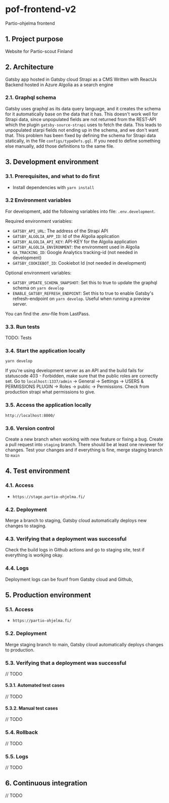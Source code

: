 # pof-frontend-v2
Partio-ohjelma frontend

## 1. Project purpose

Website for Partio-scout Finland

## 2. Architecture

Gatsby app hosted in Gatsby cloud
Strapi as a CMS
Written with ReactJs
Backend hosted in Azure
Algolia as a search engine

### 2.1. Graphql schema

Gatsby uses graphql as its data query language, and it creates the schema for it automatically base on the data that it has. This doesn't work well for Strapi data, since unpopulated fields are not returned from the REST-API which the plugin `gatsby-source-strapi` uses to fetch the data. This leads to unpopulated starpi fields not ending up in the schema, and we don't want that. This problem has been fixed by defining the schema for Strapi data statically, in the file `configs/typeDefs.gql`. If you need to define something else manually, add those definitions to the same file.

## 3. Development environment
### 3.1. Prerequisites, and what to do first

- Install dependencies with `yarn install`

### 3.2 Environment variables

For development, add the following variables into file: `.env.development`.

Required environment variables:

- `GATSBY_API_URL`: The address of the Strapi API
- `GATSBY_ALGOLIA_APP_ID`: Id of the Algolia application
- `GATSBY_ALGOLIA_API_KEY`: API-KEY for the Algolia application
- `GATSBY_ALGOLIA_ENVIRONMENT`: the environment used in Algolia
- `GA_TRACKING_ID`: Google Analytics tracking-id (not needed in development)
- `GATSBY_COOKIEBOT_ID`: Cookiebot Id (not needed in development)

Optional environment variables:

- `GATSBY_UPDATE_SCHEMA_SNAPSHOT`: Set this to true to update the graphql schema on `yarn develop`
- `ENABLE_GATSBY_REFRESH_ENDPOINT`: Set this to true to enable Gatsby's refresh-endpoint on `yarn develop`. Useful when running a preview server.

You can find the .env-file from LastPass.
### 3.3. Run tests

TODO: Tests

### 3.4. Start the application locally

`yarn develop`

If you're using development server as an API and the build fails for statuscode 403 - Forbidden, make sure that the public roles are correctly set. Go to `localhost:1337/admin` -> General -> Settings -> USERS & PERMISSIONS PLUGIN  -> Roles -> public -> Permissions. Check from production strapi what permissions to give.

### 3.5. Access the application locally

`http://localhost:8000/`

### 3.6. Version control

Create a new branch when working with new feature or fixing a bug.
Create a pull request into `staging` branch. There should be at least one reviewer for changes.
Test your changes and if everything is fine, merge staging branch to `main`

## 4. Test environment

### 4.1. Access

-  `https://stage.partio-ohjelma.fi/`

### 4.2. Deployment

Merge a branch to staging, Gatsby cloud automatically deploys new changes to staging.

### 4.3. Verifying that a deployment was successful

Check the build logs in Github actions and go to staging site, test if everything is workjing okay.

### 4.4. Logs

Deployment logs can be founf from Gatsby cloud and Github,

## 5. Production environment

### 5.1. Access

-  `https://partio-ohjelma.fi/`

### 5.2. Deployment

Merge staging branch to main, Gatsby cloud automatically deploys changes to production.

### 5.3. Verifying that a deployment was successful

// TODO

#### 5.3.1. Automated test cases
// TODO

#### 5.3.2. Manual test cases

// TODO

### 5.4. Rollback
// TODO

### 5.5. Logs
// TODO

## 6. Continuous integration

// TODO





